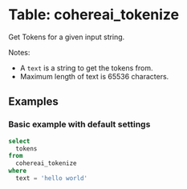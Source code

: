 # Table: cohereai_tokenize

Get Tokens for a given input string.

Notes:
* A `text` is a string to get the tokens from.
* Maximum length of text is 65536 characters.

## Examples

### Basic example with default settings

```sql
select
  tokens
from
  cohereai_tokenize
where
  text = 'hello world'
```
